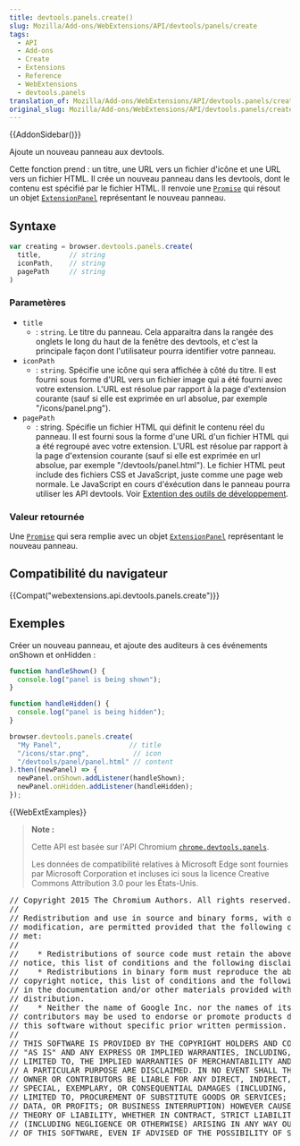 ```yaml
---
title: devtools.panels.create()
slug: Mozilla/Add-ons/WebExtensions/API/devtools/panels/create
tags:
  - API
  - Add-ons
  - Create
  - Extensions
  - Reference
  - WebExtensions
  - devtools.panels
translation_of: Mozilla/Add-ons/WebExtensions/API/devtools.panels/create
original_slug: Mozilla/Add-ons/WebExtensions/API/devtools.panels/create
---
```

{{AddonSidebar()}}

Ajoute un nouveau panneau aux devtools.

Cette fonction prend : un titre, une URL vers un fichier d'icône et une URL vers un fichier HTML. Il crée un nouveau panneau dans les devtools, dont le contenu est spécifié par le fichier HTML. Il renvoie une [`Promise`](/fr/docs/Web/JavaScript/Reference/Objets_globaux/Promise) qui résout un objet [`ExtensionPanel`](/fr/Add-ons/WebExtensions/API/devtools.panels/ExtensionPanel) représentant le nouveau panneau.

## Syntaxe

```js
var creating = browser.devtools.panels.create(
  title,       // string
  iconPath,    // string
  pagePath     // string
)
```

### Parametères

- `title`
  - : `string`. Le titre du panneau. Cela apparaitra dans la rangée des onglets le long du haut de la fenêtre des devtools, et c'est la principale façon dont l'utilisateur pourra identifier votre panneau.
- `iconPath`
  - : `string`. Spécifie une icône qui sera affichée à côté du titre. Il est fourni sous forme d'URL vers un fichier image qui a été fourni avec votre extension. L'URL est résolue par rapport à la page d'extension courante (sauf si elle est exprimée en url absolue, par exemple "/icons/panel.png").
- `pagePath`
  - : string. Spécifie un fichier HTML qui définit le contenu réel du panneau. Il est fourni sous la forme d'une URL d'un fichier HTML qui a été regroupé avec votre extension. L'URL est résolue par rapport à la page d'extension courante (sauf si elle est exprimée en url absolue, par exemple "/devtools/panel.html"). Le fichier HTML peut include des fichiers CSS et JavaScript, juste comme une page web normale. Le JavaScript en cours d'éxécution dans le panneau pourra utiliser les API devtools. Voir [Extention des outils de développement](/fr/docs/Mozilla/Add-ons/WebExtensions/Extending_the_developer_tools).

### Valeur retournée

Une [`Promise`](/fr/docs/Web/JavaScript/Reference/Objets_globaux/Promise) qui sera remplie avec un objet [`ExtensionPanel`](/fr/Add-ons/WebExtensions/API/devtools.panels/ExtensionPanel) représentant le nouveau panneau.

## Compatibilité du navigateur

{{Compat("webextensions.api.devtools.panels.create")}}

## Exemples

Créer un nouveau panneau, et ajoute des auditeurs à ces événements onShown et onHidden :

```js
function handleShown() {
  console.log("panel is being shown");
}

function handleHidden() {
  console.log("panel is being hidden");
}

browser.devtools.panels.create(
  "My Panel",                 // title
  "/icons/star.png",           // icon
  "/devtools/panel/panel.html" // content
).then((newPanel) => {
  newPanel.onShown.addListener(handleShown);
  newPanel.onHidden.addListener(handleHidden);
});
```

{{WebExtExamples}}

> **Note :**
>
> Cette API est basée sur l'API Chromium [`chrome.devtools.panels`](https://developer.chrome.com/extensions/devtools_panels).
>
> Les données de compatibilité relatives à Microsoft Edge sont fournies par Microsoft Corporation et incluses ici sous la licence Creative Commons Attribution 3.0 pour les États-Unis.

<div class="hidden"><pre>// Copyright 2015 The Chromium Authors. All rights reserved.
//
// Redistribution and use in source and binary forms, with or without
// modification, are permitted provided that the following conditions are
// met:
//
//    * Redistributions of source code must retain the above copyright
// notice, this list of conditions and the following disclaimer.
//    * Redistributions in binary form must reproduce the above
// copyright notice, this list of conditions and the following disclaimer
// in the documentation and/or other materials provided with the
// distribution.
//    * Neither the name of Google Inc. nor the names of its
// contributors may be used to endorse or promote products derived from
// this software without specific prior written permission.
//
// THIS SOFTWARE IS PROVIDED BY THE COPYRIGHT HOLDERS AND CONTRIBUTORS
// "AS IS" AND ANY EXPRESS OR IMPLIED WARRANTIES, INCLUDING, BUT NOT
// LIMITED TO, THE IMPLIED WARRANTIES OF MERCHANTABILITY AND FITNESS FOR
// A PARTICULAR PURPOSE ARE DISCLAIMED. IN NO EVENT SHALL THE COPYRIGHT
// OWNER OR CONTRIBUTORS BE LIABLE FOR ANY DIRECT, INDIRECT, INCIDENTAL,
// SPECIAL, EXEMPLARY, OR CONSEQUENTIAL DAMAGES (INCLUDING, BUT NOT
// LIMITED TO, PROCUREMENT OF SUBSTITUTE GOODS OR SERVICES; LOSS OF USE,
// DATA, OR PROFITS; OR BUSINESS INTERRUPTION) HOWEVER CAUSED AND ON ANY
// THEORY OF LIABILITY, WHETHER IN CONTRACT, STRICT LIABILITY, OR TORT
// (INCLUDING NEGLIGENCE OR OTHERWISE) ARISING IN ANY WAY OUT OF THE USE
// OF THIS SOFTWARE, EVEN IF ADVISED OF THE POSSIBILITY OF SUCH DAMAGE.
</pre></div>
